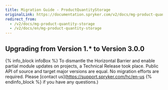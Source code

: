 ```yaml
---
title: Migration Guide - ProductQuantityStorage
originalLink: https://documentation.spryker.com/v2/docs/mg-product-quantity-storage
redirect_from:
  - /v2/docs/mg-product-quantity-storage
  - /v2/docs/en/mg-product-quantity-storage
---
```


## Upgrading from Version 1.* to Version 3.0.0

{% info_block infoBox %}
To dismantle the Horizontal Barrier and enable partial module updates on projects, a Technical Release took place. Public API of source and target major versions are equal. No migration efforts are required. Please [contact us](https://support.spryker.com/hc/en-us
{% endinfo_block %} if you have any questions.)

